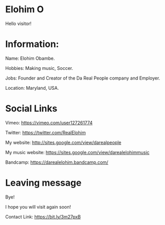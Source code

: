 # Elohim O

Hello visitor!

# Information:

Name: Elohim Obambe.

Hobbies: Making music, Soccer.

Jobs: Founder and Creator of the Da Real People company and Employer.

Location: Maryland, USA.

# Social Links

Vimeo: https://vimeo.com/user127261774

Twitter: https://twitter.com/RealElohim

My website: http://sites.google.com/view/darealpeople

My music website: https://sites.google.com/view/darealelohimmusic

Bandcamp: https://darealelohim.bandcamp.com/

# Leaving message

Bye!

I hope you will visit again soon!

Contact Link:
 https://bit.ly/3m27pxB
